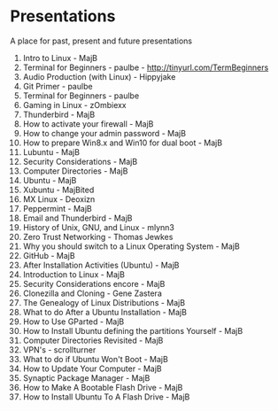 # Presentations
A place for past, present and future presentations

01.  Intro to Linux - MajB
02.  Terminal for Beginners - paulbe
	- http://tinyurl.com/TermBeginners
03.  Audio Production (with Linux) - Hippyjake
04.  Git Primer - paulbe
05.  Terminal for Beginners - paulbe
06.  Gaming in Linux - zOmbiexx
07.  Thunderbird - MajB
08.  How to activate your firewall - MajB
09.  How to change your admin password - MajB
10.  How to prepare Win8.x and Win10 for dual boot - MajB
11.  Lubuntu - MajB
12.  Security Considerations - MajB
13.  Computer Directories - MajB
14.  Ubuntu - MajB
15.  Xubuntu - MajBited
16.  MX Linux - Deoxizn
17.  Peppermint - MajB
18.  Email and Thunderbird - MajB
19.  History of Unix, GNU, and Linux - mlynn3
20.  Zero Trust Networking - Thomas Jewkes
21.  Why you should switch to a Linux Operating System - MajB
22.  GitHub - MajB
23.  After Installation Activities (Ubuntu) - MajB
24.  Introduction to Linux - MajB
25.  Security Considerations encore - MajB
26.  Clonezilla and Cloning - Gene Zastera
27.  The Genealogy of Linux Distributions - MajB
28.  What to do After a Ubuntu Installation - MajB
29.  How to Use GParted - MajB
30.  How to Install Ubuntu defining the partitions Yourself - MajB
31.  Computer Directories Revisited - MajB
32.  VPN's - scrollturner
33.  What to do if Ubuntu Won't Boot - MajB
34.  How to Update Your Computer - MajB
35.  Synaptic Package Manager - MajB
36.  How to Make A Bootable Flash Drive - MajB
37.  How to Install Ubuntu To A Flash Drive - MajB
